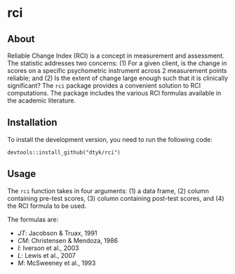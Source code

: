 # rci

## About
Reliable Change Index (RCI) is a concept in measurement and assessment. The statistic addresses two concerns: (1) For a given client, is the change in scores on a specific psychometric instrument across 2 measurement points reliable; and (2) Is the extent of change large enough such that it is clinically significant? The `rci` package provides a convenient solution to RCI computations. The package includes the various RCI formulas available in the academic literature.

## Installation
To install the development version, you need to run the following code:
```
devtools::install_github("dtyk/rci")
```

## Usage
The `rci` function takes in four arguments: (1) a data frame, (2) column containing pre-test scores, (3) column containing post-test scores, and (4) the RCI formula to be used.

The formulas are:

* *JT*: Jacobson & Truax, 1991
* *CM*: Christensen & Mendoza, 1986
* *I*: Iverson et al., 2003
* *L*: Lewis et al., 2007
* *M*: McSweeney et al., 1993
